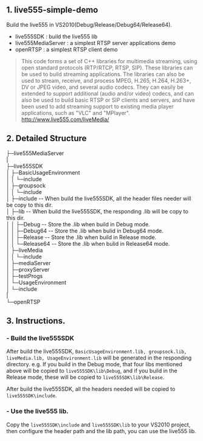 ## 1. live555-simple-demo
Build the live555 in VS2010(Debug/Release/Debug64/Release64).
 
- live555SDK : build the live555 lib  
- live555MediaServer : a simplest RTSP server applications demo   
- openRTSP : a simplest RTSP client demo 


> This code forms a set of C++ libraries for multimedia streaming, using open standard protocols (RTP/RTCP, RTSP, SIP).
These libraries can be used to build streaming applications. The libraries can also be used to stream, receive, and process MPEG, H.265, H.264, H.263+, DV or JPEG video, and several audio codecs. 
They can easily be extended to support additional (audio and/or video) codecs, and can also be used to build basic RTSP or SIP clients and servers, and have been used to add streaming support to existing media player applications, such as "VLC" and "MPlayer". 
http://www.live555.com/liveMedia/


## 2. Detailed Structure
├─live555MediaServer  
|  
├─live555SDK  
│  ├─BasicUsageEnvironment  
│  │  └─include  
│  ├─groupsock  
│  │  └─include  
│  ├─include                  -- When build the live555SDK, all the header files needer will be copy to this dir.  
│  ├─lib                      -- When build the live555SDK, the responding .lib will be copy to this dir.   
│  │  ├─Debug                 -- Store the .lib when build in Debug mode.  
│  │  ├─Debug64               -- Store the .lib when bulid in Debug64 mode.  
│  │  ├─Release               -- Store the .lib when build in Release mode.  
│  │  └─Release64             -- Store the .lib when bulid in Release64 mode.  
│  ├─liveMedia  
│  │  └─include  
│  ├─mediaServer  
│  ├─proxyServer  
│  ├─testProgs  
│  └─UsageEnvironment  
│      └─include  
|  
└─openRTSP  
## 3. Instructions.
###  - Build the live555SDK
After build the live555SDK, `BasicUsageEnvironment.lib, groupsock.lib, liveMedia.lib, UsageEnvironment.lib` will be generated in the responding directory. e.g. If you build in the Debug mode, that four libs mentioned above will be copied to `live555SDK\lib\Debug`, and if you build in the Release mode, these will be copied to `live555SDK\lib\Release`.

After build the live555SDK, all the headers needed will be copied to `live555SDK\include`.
### - Use the live555 lib.
Copy the `live555SDK\include` and `live555SDK\lib` to your VS2010 project, then configure the header path and the lib path, you can use the live555 lib.


